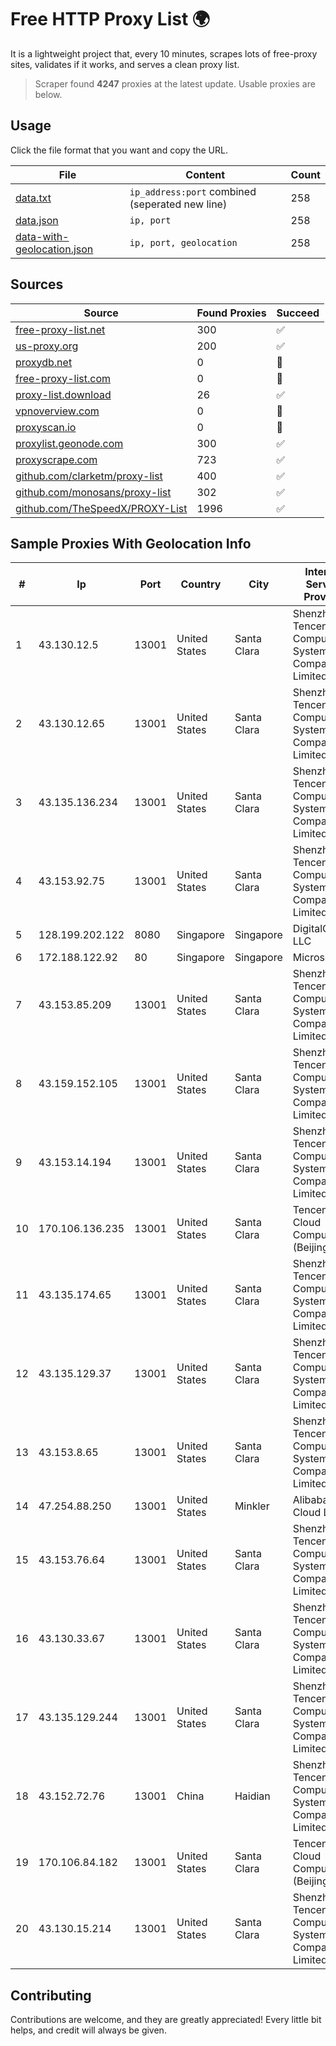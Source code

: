
# Free HTTP Proxy List 🌍

It is a lightweight project that, every 10 minutes, scrapes lots of free-proxy sites, validates if it works, and serves a clean proxy list.


> Scraper found **4247** proxies at the latest update. Usable proxies are below.

## Usage

Click the file format that you want and copy the URL.


|File|Content|Count|
|----|-------|-----|
|[data.txt](https://raw.githubusercontent.com/themiralay/Proxy-List-World/master/data.txt)|`ip_address:port` combined (seperated new line)|258|
|[data.json](https://raw.githubusercontent.com/themiralay/Proxy-List-World/master/data.json)|`ip, port`|258|
|[data-with-geolocation.json](https://raw.githubusercontent.com/themiralay/Proxy-List-World/master/data-with-geolocation.json)|`ip, port, geolocation`|258|

## Sources

|Source|Found Proxies|Succeed|
|------|-------------|-------|
|[free-proxy-list.net](https://free-proxy-list.net)|300|✅|
|[us-proxy.org](https://www.us-proxy.org)|200|✅|
|[proxydb.net](http://proxydb.net)|0|🚫|
|[free-proxy-list.com](https://free-proxy-list.com/?page=&port=&type%5B%5D=http&type%5B%5D=https&up_time=0&search=Search)|0|🚫|
|[proxy-list.download](https://www.proxy-list.download/HTTP)|26|✅|
|[vpnoverview.com](https://vpnoverview.com/privacy/anonymous-browsing/free-proxy-servers)|0|🚫|
|[proxyscan.io](https://www.proxyscan.io)|0|🚫|
|[proxylist.geonode.com](https://proxylist.geonode.com/api/proxy-list?limit=300&page=1&sort_by=lastChecked&sort_type=desc&protocols=http,https)|300|✅|
|[proxyscrape.com](https://api.proxyscrape.com/v2/?request=displayproxies&protocol=http&timeout=10000&country=all&ssl=all&anonymity=all)|723|✅|
|[github.com/clarketm/proxy-list](https://raw.githubusercontent.com/clarketm/proxy-list/master/proxy-list-raw.txt)|400|✅|
|[github.com/monosans/proxy-list](https://raw.githubusercontent.com/monosans/proxy-list/main/proxies/http.txt)|302|✅|
|[github.com/TheSpeedX/PROXY-List](https://raw.githubusercontent.com/TheSpeedX/PROXY-List/master/http.txt)|1996|✅|


## Sample Proxies With Geolocation Info

|#|Ip|Port|Country|City|Internet Service Provider|
|-|--|----|-------|----|-------------------------|
|1|43.130.12.5|13001|United States|Santa Clara|Shenzhen Tencent Computer Systems Company Limited|
|2|43.130.12.65|13001|United States|Santa Clara|Shenzhen Tencent Computer Systems Company Limited|
|3|43.135.136.234|13001|United States|Santa Clara|Shenzhen Tencent Computer Systems Company Limited|
|4|43.153.92.75|13001|United States|Santa Clara|Shenzhen Tencent Computer Systems Company Limited|
|5|128.199.202.122|8080|Singapore|Singapore|DigitalOcean, LLC|
|6|172.188.122.92|80|Singapore|Singapore|Microsoft|
|7|43.153.85.209|13001|United States|Santa Clara|Shenzhen Tencent Computer Systems Company Limited|
|8|43.159.152.105|13001|United States|Santa Clara|Shenzhen Tencent Computer Systems Company Limited|
|9|43.153.14.194|13001|United States|Santa Clara|Shenzhen Tencent Computer Systems Company Limited|
|10|170.106.136.235|13001|United States|Santa Clara|Tencent Cloud Computing (Beijing) Co|
|11|43.135.174.65|13001|United States|Santa Clara|Shenzhen Tencent Computer Systems Company Limited|
|12|43.135.129.37|13001|United States|Santa Clara|Shenzhen Tencent Computer Systems Company Limited|
|13|43.153.8.65|13001|United States|Santa Clara|Shenzhen Tencent Computer Systems Company Limited|
|14|47.254.88.250|13001|United States|Minkler|Alibaba Cloud LLC|
|15|43.153.76.64|13001|United States|Santa Clara|Shenzhen Tencent Computer Systems Company Limited|
|16|43.130.33.67|13001|United States|Santa Clara|Shenzhen Tencent Computer Systems Company Limited|
|17|43.135.129.244|13001|United States|Santa Clara|Shenzhen Tencent Computer Systems Company Limited|
|18|43.152.72.76|13001|China|Haidian|Shenzhen Tencent Computer Systems Company Limited|
|19|170.106.84.182|13001|United States|Santa Clara|Tencent Cloud Computing (Beijing) Co|
|20|43.130.15.214|13001|United States|Santa Clara|Shenzhen Tencent Computer Systems Company Limited|



## Contributing

Contributions are welcome, and they are greatly appreciated! Every
little bit helps, and credit will always be given.

